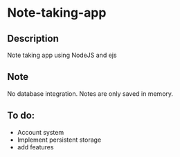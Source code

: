# Note-taking-app

## Description
Note taking app using NodeJS and ejs

## Note
No database integration. Notes are only saved in memory.

## To do:
* Account system
* Implement persistent storage
* add features
